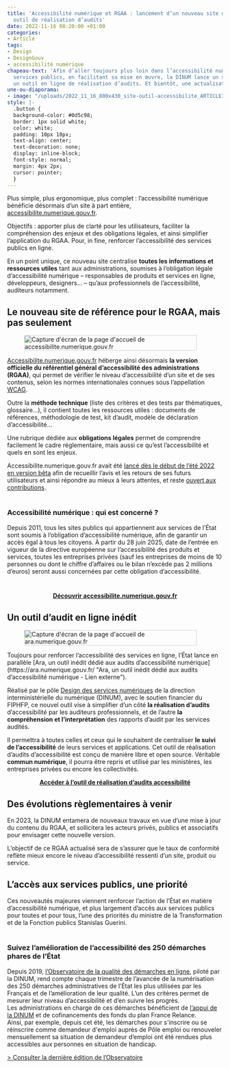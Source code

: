 ```yaml
---
title: 'Accessibilité numérique et RGAA : lancement d’un nouveau site dédié et d’un
  outil de réalisation d’audits'
date: 2022-11-16 08:20:00 +01:00
categories:
- Article
tags:
- Design
- DesignGouv
- accessibilité numérique
chapeau-text: 'Afin d’aller toujours plus loin dans l’accessibilité numérique des
  services publics, en facilitant sa mise en œuvre, la DINUM lance un site dédié et
  un outil en ligne de réalisation d’audits. Et bientôt, une actualisation du RGAA. '
une-ou-diaporama:
- image: "/uploads/2022_11_16_800x430_site-outil-accessibilite_ARTICLE3.jpg"
style: |-
  .button {
  background-color: #0d5c98;
  border: 1px solid white;
  color: white;
  padding: 10px 10px;
  text-align: center;
  text-decoration: none;
  display: inline-block;
  font-style: normal;
  margin: 4px 2px;
  cursor: pointer;
  }
---
```


Plus simple, plus ergonomique, plus complet : l’accessibilité numérique bénéficie désormais d’un site à part entière, [accessibilite.numerique.gouv.fr](https://accessibilite.numerique.gouv.fr/ "accessibilite.numerique.gouv.fr - Lien externe").

Objectifs : apporter plus de clarté pour les utilisateurs, faciliter la compréhension des enjeux et des obligations légales, et ainsi simplifier l’application du RGAA. Pour, in fine, renforcer l’accessibilité des services publics en ligne.

En un point unique, ce nouveau site centralise **toutes les informations et ressources utiles** tant aux administrations, soumises à l’obligation légale d’accessibilité numérique – responsables de produits et services en ligne, développeurs, designers… – qu’aux professionnels de l’accessibilité, auditeurs notamment.

## Le nouveau site de référence pour le RGAA, mais pas seulement
<figure class="image-center" style="width: 80%;"> 
<img src="/uploads/accessibilite-numerique-gouv_accueil.png" alt="Capture d'écran de la page d'accueil de accessibilite.numerique.gouv.fr" style="border:1px solid #d3d3d3">
</figure>

[Accessibilite.numerique.gouv.fr](https://accessibilite.numerique.gouv.fr/ "accessibilite.numerique.gouv.fr - Lien externe") héberge ainsi désormais **la version officielle du référentiel général d’accessibilité des administrations (RGAA)**, qui permet de vérifier le niveau d’accessibilité d’un site et de ses contenus, selon les normes internationales connues sous l’appellation [WCAG](https://www.w3.org/TR/WCAG21/ "WCAG - lien externe").

Outre la **méthode technique** (liste des critères et des tests par thématiques, glossaire…), il contient toutes les ressources utiles : documents de références, méthodologie de test, kit d’audit, modèle de déclaration d’accessibilité…

Une rubrique dédiée aux **obligations légales** permet de comprendre facilement le cadre réglementaire, mais aussi ce qu’est l’accessibilité et quels en sont les enjeux.

Accessibilite.numerique.gouv.fr avait été [lancé dès le début de l’été 2022 en version bêta](https://www.numerique.gouv.fr/actualites/accessibilite-bientot-un-nouveau-site-pour-le-rgaa-testez-la-version-beta-et-donnez-votre-avis/) afin de recueillir l’avis et les retours de ses futurs utilisateurs et ainsi répondre au mieux à leurs attentes, et reste [ouvert aux contributions](https://accessibilite.numerique.gouv.fr/infos/contributions/ "ouvert aux contributions - Lien externe").

<div class="encadre noir" style="margin-bottom:40px"><h3 style="margin-top: 40px;">Accessibilité numérique : qui est concerné ?</h3><p>Depuis 2011, tous les sites publics qui appartiennent aux services de l’État sont soumis à l’obligation d’accessibilité numérique, afin de garantir un accès égal à tous les citoyens. À partir du 28 juin 2025, date de l’entrée en vigueur de la directive européenne sur l’accessibilité des produits et services, toutes les entreprises privées (sauf les entreprises de moins de 10 personnes ou dont le chiffre d’affaires ou le bilan n’excède pas 2 millions d’euros) seront aussi concernées par cette obligation d’accessibilité.</p></div>

<div align="center" style="margin-bottom: 30px"><a href="https://accessibilite.numerique.gouv.fr" class="button"><b>Découvrir accessibilite.numerique.gouv.fr</b></a></div>

## Un outil d’audit en ligne inédit
<figure class="image-center" style="width: 80%;"> 
<img src="/uploads/Ara-accueil.png" alt="Capture d'écran de la page d'accueil de ara.numerique.gouv.fr" style="border:1px solid #d3d3d3">
</figure>
Toujours pour renforcer l’accessibilité des services en ligne, l’État lance en parallèle [Ara, un outil inédit dédié aux audits d’accessibilité numérique](https://ara.numerique.gouv.fr/ "Ara, un outil inédit dédié aux audits d’accessibilité numérique - Lien externe").

Réalisé par le pôle [Design des services numériques](https://design.numerique.gouv.fr "Design des services numériques - lien externe") de la direction interministérielle du numérique (DINUM), avec le soutien financier du FIPHFP, ce nouvel outil vise à simplifier d’un côté **la réalisation d’audits** d’accessibilité par les auditeurs professionnels, et de l’autre **la compréhension et l’interprétation** des rapports d’audit par les services audités.

Il permettra à toutes celles et ceux qui le souhaitent de centraliser **le suivi de l’accessibilité** de leurs services et applications. Cet outil de réalisation d’audits d’accessibilité est conçu de manière libre et open source. Véritable **commun numérique**, il pourra être repris et utilisé par les ministères, les entreprises privées ou encore les collectivités.

<div align="center" style="margin-bottom: 30px"><a href="https://ara.numerique.gouv.fr/" class="button"><b>Accéder à l’outil de réalisation d’audits accessibilité</b></a></div>



## Des évolutions règlementaires à venir

En 2023, la DINUM entamera de nouveaux travaux en vue d’une mise à jour du contenu du RGAA, et sollicitera les acteurs privés, publics et associatifs pour envisager cette nouvelle version.

L’objectif de ce RGAA actualisé sera de s’assurer que le taux de conformité reflète mieux encore le niveau d’accessibilité ressenti d’un site, produit ou service.

## L’accès aux services publics, une priorité

Ces nouveautés majeures viennent renforcer l’action de l’État en matière d’accessibilité numérique, et plus largement d’accès aux services publics pour toutes et pour tous, l’une des priorités du ministre de la Transformation et de la Fonction publics Stanislas Guerini.

<div class="encadre noir" style="margin-bottom:40px"><h3 style="margin-top: 40px;">Suivez l’amélioration de l’accessibilité des 250 démarches phares de l’État</h3><p>Depuis 2019, <a href="https://observatoire.numerique.gouv.fr/" title="l’Observatoire de la qualité des démarches en ligne - lien externe">l’Observatoire de la qualité des démarches en ligne</a>, piloté par la DINUM, rend compte chaque trimestre de l’avancée de la numérisation des 250 démarches administratives de l’État les plus utilisées par les Français et de l’amélioration de leur qualité. L’un des critères permet de mesurer leur niveau d’accessibilité et d’en suivre les progrès.
<br>Les administrations en charge de ces démarches bénéficient de <a href="https://design.numerique.gouv.fr/accompagnement/" title="l’appui de la DINUM - lien externe">l’appui de la DINUM</a> et de cofinancements des fonds du plan France Relance.
<br>Ainsi, par exemple, depuis cet été, les démarches pour s'inscrire ou se réinscrire comme demandeur d'emploi auprès de Pôle emploi ou renouveler mensuellement sa situation de demandeur d’emploi ont été rendues plus accessibles aux personnes en situation de handicap.</p>
<p style="margin-top: 10px"><a href="https://observatoire.numerique.gouv.fr/" title="Consulter la dernière édition de l’Observatoire - Lien externe">> Consulter la dernière édition de l’Observatoire</a></p></div>